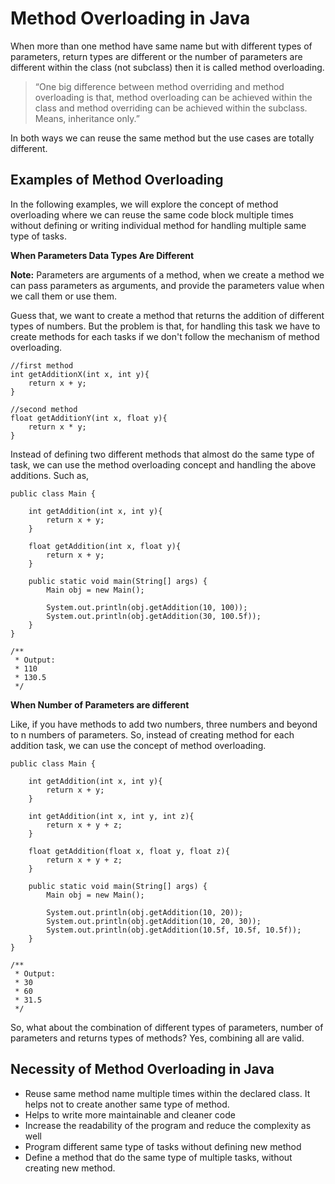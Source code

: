 # Method Overloading in Java

When more than one method have same name but with different types of parameters, return types are different or the number of parameters are different within the class (not subclass) then it is called method overloading.

> “One big difference between method overriding and method overloading is that, method overloading can be achieved within the class and method overriding can be achieved within the subclass. Means, inheritance only.”

In both ways we can reuse the same method but the use cases are totally different.

## Examples of Method Overloading

In the following examples, we will explore the concept of method overloading where we can reuse the same code block multiple times without defining or writing individual method for handling multiple same type of tasks.

**When Parameters Data Types Are Different**

**Note:** Parameters are arguments of a method, when we create a method we can pass parameters as arguments, and provide the parameters value when we call them or use them.

Guess that, we want to create a method that returns the addition of different types of numbers. But the problem is that, for handling this task we have to create methods for each tasks if we don't follow the mechanism of method overloading.

```
//first method
int getAdditionX(int x, int y){
    return x + y;
}

//second method
float getAdditionY(int x, float y){
    return x * y;
}
```

Instead of defining two different methods that almost do the same type of task, we can use the method overloading concept and handling the above additions. Such as,

```
public class Main {

    int getAddition(int x, int y){
        return x + y;
    }

    float getAddition(int x, float y){
        return x + y;
    }

    public static void main(String[] args) {
        Main obj = new Main();

        System.out.println(obj.getAddition(10, 100));
        System.out.println(obj.getAddition(30, 100.5f));
    }
}

/**
 * Output:
 * 110
 * 130.5
 */
```

**When Number of Parameters are different**

Like, if you have methods to add two numbers, three numbers and beyond to n numbers of parameters. So, instead of creating method for each addition task, we can use the concept of method overloading.

```
public class Main {

    int getAddition(int x, int y){
        return x + y;
    }

    int getAddition(int x, int y, int z){
        return x + y + z;
    }

    float getAddition(float x, float y, float z){
        return x + y + z;
    }

    public static void main(String[] args) {
        Main obj = new Main();

        System.out.println(obj.getAddition(10, 20));
        System.out.println(obj.getAddition(10, 20, 30));
        System.out.println(obj.getAddition(10.5f, 10.5f, 10.5f));
    }
}

/**
 * Output:
 * 30
 * 60
 * 31.5
 */
```

So, what about the combination of different types of parameters, number of parameters and returns types of methods? Yes, combining all are valid.

## Necessity of Method Overloading in Java

- Reuse same method name multiple times within the declared class. It helps not to create another same type of method.
- Helps to write more maintainable and cleaner code
- Increase the readability of the program and reduce the complexity as well 
- Program different same type of tasks without defining new method
- Define a method that do the same type of multiple tasks, without creating new method.